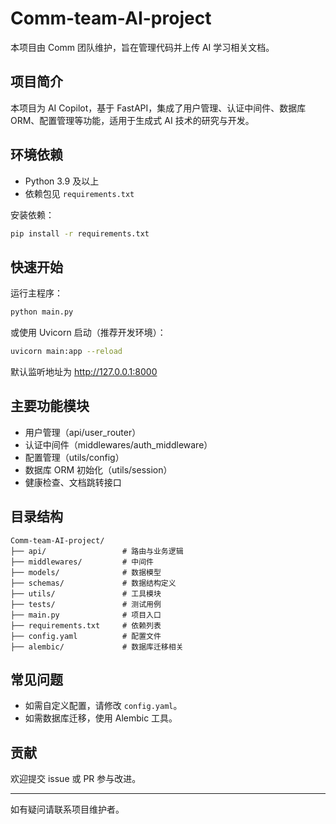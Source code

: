 # Comm-team-AI-project

本项目由 Comm 团队维护，旨在管理代码并上传 AI 学习相关文档。

## 项目简介
本项目为 AI Copilot，基于 FastAPI，集成了用户管理、认证中间件、数据库 ORM、配置管理等功能，适用于生成式 AI 技术的研究与开发。

## 环境依赖
- Python 3.9 及以上
- 依赖包见 `requirements.txt`

安装依赖：
```bash
pip install -r requirements.txt
```

## 快速开始
运行主程序：
```bash
python main.py
```
或使用 Uvicorn 启动（推荐开发环境）：
```bash
uvicorn main:app --reload
```
默认监听地址为 http://127.0.0.1:8000

## 主要功能模块
- 用户管理（api/user_router）
- 认证中间件（middlewares/auth_middleware）
- 配置管理（utils/config）
- 数据库 ORM 初始化（utils/session）
- 健康检查、文档跳转接口

## 目录结构
```
Comm-team-AI-project/
├── api/                 # 路由与业务逻辑
├── middlewares/         # 中间件
├── models/              # 数据模型
├── schemas/             # 数据结构定义
├── utils/               # 工具模块
├── tests/               # 测试用例
├── main.py              # 项目入口
├── requirements.txt     # 依赖列表
├── config.yaml          # 配置文件
├── alembic/             # 数据库迁移相关
```

## 常见问题
- 如需自定义配置，请修改 `config.yaml`。
- 如需数据库迁移，使用 Alembic 工具。

## 贡献
欢迎提交 issue 或 PR 参与改进。

---
如有疑问请联系项目维护者。
